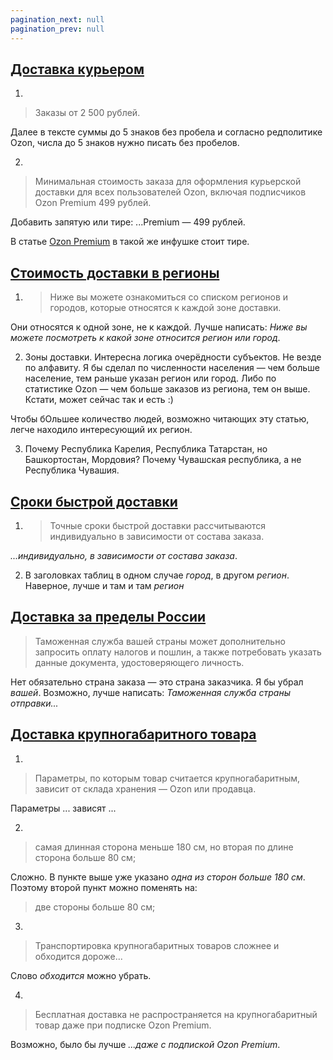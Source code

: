 ```yaml
---
pagination_next: null
pagination_prev: null
---
```



## [Доставка курьером](https://docs.ozon.ru/common/dostavka/stoimost-dostavki/?country=RU#%d0%b4%d0%be%d1%81%d1%82%d0%b0%d0%b2%d0%ba%d0%b0-%d0%ba%d1%83%d1%80%d1%8c%d0%b5%d1%80%d0%be%d0%bc) 

1.
> Заказы от 2 500 рублей.

Далее в тексте суммы до 5 знаков без пробела и согласно редполитике Ozon, числа до 5 знаков нужно писать без пробелов.

2.
> Минимальная стоимость заказа для оформления курьерской доставки для всех пользователей Ozon, включая подписчиков Ozon Premium 499 рублей.

Добавить запятую или тире: ...Premium — 499 рублей.

В статье [Ozon Premium](https://docs.ozon.ru/common/ozon-premium/) в такой же инфушке стоит тире.

## [Стоимость доставки в регионы](https://docs.ozon.ru/common/dostavka/stoimost-dostavki/?country=RU#%d1%81%d1%82%d0%be%d0%b8%d0%bc%d0%be%d1%81%d1%82%d1%8c-%d0%b4%d0%be%d1%81%d1%82%d0%b0%d0%b2%d0%ba%d0%b8-%d0%b2-%d1%80%d0%b5%d0%b3%d0%b8%d0%be%d0%bd%d1%8b)

1. > Ниже вы можете ознакомиться со списком регионов и городов, которые относятся к каждой зоне доставки.

Они относятся к одной зоне, не к каждой. Лучше написать: *Ниже вы можете посмотреть к какой зоне относится регион или город*.

2. Зоны доставки. Интересна логика очерёдности субъектов. Не везде по алфавиту. Я бы сделал по численности населения — чем больше население, тем раньше указан регион или город. Либо по статистике Ozon — чем больше заказов из региона, тем он выше. Кстати, может сейчас так и есть :) 

Чтобы бОльшее количество людей, возможно читающих эту статью, легче находило интересующий их регион.

3. Почему Республика Карелия, Республика Татарстан, но Башкортостан, Мордовия? Почему Чувашская республика, а не Республика Чувашия.

## [Сроки быстрой доставки](https://docs.ozon.ru/common/dostavka/stoimost-dostavki/?country=RU#%d1%81%d1%80%d0%be%d0%ba%d0%b8-%d0%b1%d1%8b%d1%81%d1%82%d1%80%d0%be%d0%b9-%d0%b4%d0%be%d1%81%d1%82%d0%b0%d0%b2%d0%ba%d0%b8)

1. > Точные сроки быстрой доставки рассчитываются индивидуально в зависимости от состава заказа.

*...индивидуально, в зависимости от состава заказа*.

2. В заголовках таблиц в одном случае *город*, в другом *регион*. Наверное, лучше и там и там *регион*

## [Доставка за пределы России](https://docs.ozon.ru/common/dostavka/stoimost-dostavki/?country=RU#%d0%b4%d0%be%d1%81%d1%82%d0%b0%d0%b2%d0%ba%d0%b0-%d0%b7%d0%b0-%d0%bf%d1%80%d0%b5%d0%b4%d0%b5%d0%bb%d1%8b-%d1%80%d0%be%d1%81%d1%81%d0%b8%d0%b8)

> Таможенная служба вашей страны может дополнительно запросить оплату налогов и пошлин, а также потребовать указать данные документа, удостоверяющего личность.

Нет обязательно страна заказа — это страна заказчика. Я бы убрал *вашей*. Возможно, лучше написать: *Таможенная служба страны отправки...*

## [Доставка крупногабаритного товара](https://docs.ozon.ru/common/dostavka/stoimost-dostavki/?country=RU#%d0%b4%d0%be%d1%81%d1%82%d0%b0%d0%b2%d0%ba%d0%b0-%d0%ba%d1%80%d1%83%d0%bf%d0%bd%d0%be%d0%b3%d0%b0%d0%b1%d0%b0%d1%80%d0%b8%d1%82%d0%bd%d0%be%d0%b3%d0%be-%d1%82%d0%be%d0%b2%d0%b0%d1%80%d0%b0)

1. 
> Параметры, по которым товар считается крупногабаритным, зависит от склада хранения — Ozon или продавца.

Параметры ... зависят ...

2. 
> самая длинная сторона меньше 180 см, но вторая по длине сторона больше 80 см;

Сложно. В пункте выше уже указано *одна из сторон больше 180 см*. Поэтому второй пункт можно поменять на: 
> две стороны больше 80 см;

3. 
> Транспортировка крупногабаритных товаров сложнее и обходится дороже...

Слово *обходится* можно убрать.

4. 
> Бесплатная доставка не распространяется на крупногабаритный товар даже при подписке Ozon Premium.

Возможно, было бы лучше *...даже с подпиской Ozon Premium*.